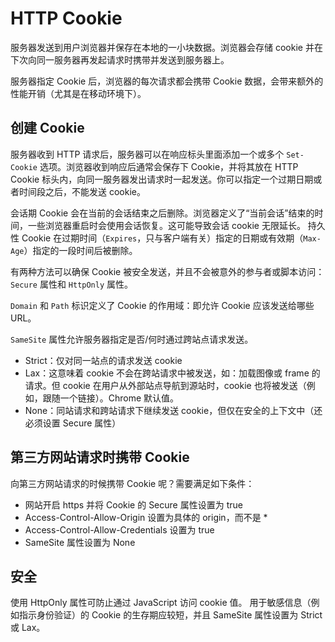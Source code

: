 # HTTP Cookie

服务器发送到用户浏览器并保存在本地的一小块数据。浏览器会存储 cookie 并在下次向同一服务器再发起请求时携带并发送到服务器上。

服务器指定 Cookie 后，浏览器的每次请求都会携带 Cookie 数据，会带来额外的性能开销（尤其是在移动环境下）。

## 创建 Cookie

服务器收到 HTTP 请求后，服务器可以在响应标头里面添加一个或多个 `Set-Cookie` 选项。浏览器收到响应后通常会保存下 Cookie，并将其放在 HTTP Cookie 标头内，向同一服务器发出请求时一起发送。你可以指定一个过期日期或者时间段之后，不能发送 cookie。

会话期 Cookie 会在当前的会话结束之后删除。浏览器定义了“当前会话”结束的时间，一些浏览器重启时会使用会话恢复。这可能导致会话 cookie 无限延长。
持久性 Cookie 在过期时间（`Expires`，只与客户端有关）指定的日期或有效期（`Max-Age`）指定的一段时间后被删除。

有两种方法可以确保 Cookie 被安全发送，并且不会被意外的参与者或脚本访问：`Secure` 属性和 `HttpOnly` 属性。

`Domain` 和 `Path` 标识定义了 Cookie 的作用域：即允许 Cookie 应该发送给哪些 URL。

`SameSite` 属性允许服务器指定是否/何时通过跨站点请求发送。

- Strict：仅对同一站点的请求发送 cookie
- Lax：这意味着 cookie 不会在跨站请求中被发送，如：加载图像或 frame 的请求。但 cookie 在用户从外部站点导航到源站时，cookie 也将被发送（例如，跟随一个链接）。Chrome 默认值。
- None：同站请求和跨站请求下继续发送 cookie，但仅在安全的上下文中（还必须设置 Secure 属性）

## 第三方网站请求时携带 Cookie

向第三方网站请求的时候携带 Cookie 呢？需要满足如下条件：

- 网站开启 https 并将 Cookie 的 Secure 属性设置为 true
- Access-Control-Allow-Origin 设置为具体的 origin，而不是 *
- Access-Control-Allow-Credentials 设置为 true
- SameSite 属性设置为 None

## 安全

使用 HttpOnly 属性可防止通过 JavaScript 访问 cookie 值。
用于敏感信息（例如指示身份验证）的 Cookie 的生存期应较短，并且 SameSite 属性设置为 Strict 或 Lax。
